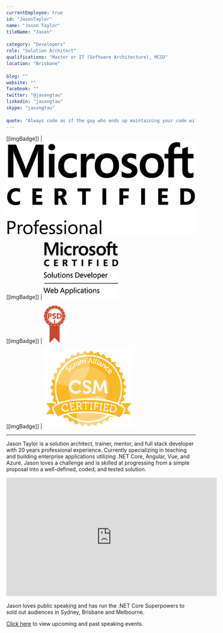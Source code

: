 ```yaml
---
currentEmployee: true
id: "JasonTaylor"
name: "Jason Taylor"
tileName: "Jason"

category: "Developers"
role: "Solution Architect"
qualifications: "Master or IT (Software Architecture), MCSD"
location: "Brisbane"

blog: ""
website: ""
facebook: ""
twitter: "@jasongtau"
linkedin: "jasongtau"
skype: "jasongtau"

quote: "Always code as if the guy who ends up maintaining your code will be a violent psychopath who knows where you live."
---
```


[[imgBadge]]
| ![MSCProfessional.png](../badges/MSCProfessional.png)

[[imgBadge]]
| ![MSCWebAp.png](../badges/MCSD_WebApplication.png)

[[imgBadge]]
| ![PSDI.png](../badges/PSDI.png)

[[imgBadge]]
| ![SAI_BadgeSizes_DigitalBadging_CSM.png](../badges/csm-certified-scrum-alliance.png)

---

Jason Taylor is a solution architect, trainer, mentor, and full stack developer with 20 years professional experience. Currently specializing in teaching and building enterprise applications utilizing .NET Core, Angular, Vue, and Azure. Jason loves a challenge and is skilled at progressing from a simple proposal into a well-defined, coded, and tested solution.

<iframe width="560" height="315" src="https://www.youtube.com/embed/_lwCVE_XgqI?controls=0" frameborder="0"></iframe>

Jason loves public speaking and has run the .NET Core Superpowers to sold out audiences in Sydney, Brisbane and Melbourne.

[Click here](http://www.codingflow.net/speaking/) to view upcoming and past speaking events.
